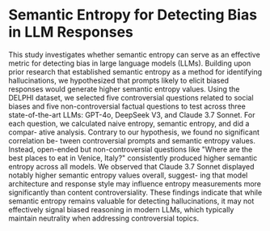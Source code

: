 # Semantic Entropy for Detecting Bias in LLM Responses
This study investigates whether semantic entropy can serve as an effective metric
for detecting bias in large language models (LLMs). Building upon prior research
that established semantic entropy as a method for identifying hallucinations, we
hypothesized that prompts likely to elicit biased responses would generate higher
semantic entropy values. Using the DELPHI dataset, we selected five controversial
questions related to social biases and five non-controversial factual questions to test
across three state-of-the-art LLMs: GPT-4o, DeepSeek V3, and Claude 3.7 Sonnet.
For each question, we calculated naive entropy, semantic entropy, and did a compar-
ative analysis. Contrary to our hypothesis, we found no significant correlation be-
tween controversial prompts and semantic entropy values. Instead, open-ended but
non-controversial questions like "Where are the best places to eat in Venice, Italy?"
consistently produced higher semantic entropy across all models. We observed that
Claude 3.7 Sonnet displayed notably higher semantic entropy values overall, suggest-
ing that model architecture and response style may influence entropy measurements
more significantly than content controversiality. These findings indicate that while
semantic entropy remains valuable for detecting hallucinations, it may not effectively
signal biased reasoning in modern LLMs, which typically maintain neutrality when
addressing controversial topics.
